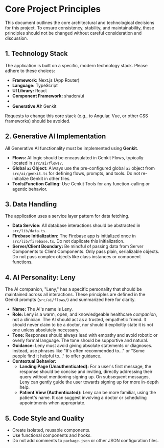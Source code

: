 # Core Project Principles

This document outlines the core architectural and technological decisions for this project. To ensure consistency, stability, and maintainability, these principles should not be changed without careful consideration and discussion.

## 1. Technology Stack

The application is built on a specific, modern technology stack. Please adhere to these choices:

-   **Framework:** Next.js (App Router)
-   **Language:** TypeScript
-   **UI Library:** React
-   **Component Framework:** shadcn/ui
-   
-   **Generative AI:** Genkit

Requests to change this core stack (e.g., to Angular, Vue, or other CSS frameworks) should be avoided.

## 2. Generative AI Implementation

All Generative AI functionality must be implemented using **Genkit**.

-   **Flows:** AI logic should be encapsulated in Genkit Flows, typically located in `src/ai/flows/`.
-   **Global `ai` Object:** Always use the pre-configured global `ai` object from `src/ai/genkit.ts` for defining flows, prompts, and tools. Do not re-initialize Genkit in other files.
-   **Tools/Function Calling:** Use Genkit Tools for any function-calling or agentic behavior.

## 3. Data Handling

The application uses a service layer pattern for data fetching.

-   **Data Service:** All database interactions should be abstracted in `src/lib/data.ts`.
-   **Firebase Initialization:** The Firebase app is initialized once in `src/lib/firebase.ts`. Do not duplicate this initialization.
-   **Server/Client Boundary:** Be mindful of passing data from Server Components to Client Components. Only pass plain, serializable objects. Do not pass complex objects like class instances or component functions.

## 4. AI Personality: Leny

The AI companion, "Leny," has a specific personality that should be maintained across all interactions. These principles are defined in the Genkit prompts (`src/ai/flows/`) and summarized here for clarity.

-   **Name:** The AI's name is Leny.
-   **Role:** Leny is a warm, open, and knowledgeable healthcare *companion*, not a clinician. The AI should act as a trusted, empathetic friend. It should never claim to be a doctor, nor should it explicitly state it is not one unless absolutely necessary.
-   **Tone:** Responses should always lead with empathy and avoid robotic or overly formal language. The tone should be supportive and natural.
-   **Guidance:** Leny must avoid giving absolute statements or diagnoses. Instead, use phrases like "It's often recommended to..." or "Some people find it helpful to..." to offer guidance.
-   **Contextual Behavior:**
    -   **Landing Page (Unauthenticated):** For a user's first message, the response should be concise and inviting, directly addressing their query without mentioning signing up. On subsequent messages, Leny can gently guide the user towards signing up for more in-depth help.
    -   **Patient View (Authenticated):** Leny can be more familiar, using the patient's name. It can suggest involving a doctor or scheduling appointments when appropriate.

## 5. Code Style and Quality

-   Create isolated, reusable components.
-   Use functional components and hooks.
-   Do not add comments to `package.json` or other JSON configuration files.
